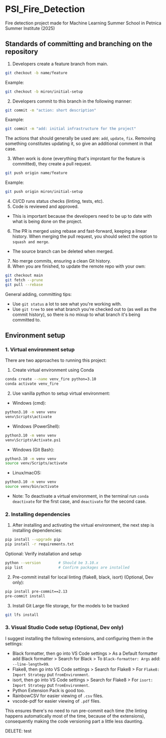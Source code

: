 # PSI_Fire_Detection
Fire detection project made for Machine Learning Summer School in Petnica Summer Institute (2025)


## Standards of committing and branching on the repository
1. Developers create a feature branch from main.
```bash
git checkout -b name/feature
```
Example:
```bash
git checkout -b miron/initial-setup
```

2. Developers commit to this branch in the following manner:
```bash
git commit -m "action: short description"
```
Example:
```bash
git commit -m "add: initial infrastructure for the project"
```
The actions that should generally be used are: `add`, `update`, `fix`. Removing something constitutes updating it, so give an additional comment in that case.

3. When work is done (everything that's improtant for the feature is committed), they create a pull request.
```bash
git push origin name/feature
```
Example:
```bash
git push origin miron/initial-setup
```
4. CI/CD runs status checks (linting, tests, etc).
5. Code is reviewed and approved.
- This is important because the developers need to be up to date with what is being done on the project.
6. The PR is merged using rebase and fast-forward, keeping a linear history. When merging the pull request, you should select the option to `squash and merge`.
- The source branch can be deleted when merged.
7. No merge commits, ensuring a clean Git history.
8. When you are finished, to update the remote repo with your own:
```bash
git checkout main
git fetch --prune
git pull --rebase
```

General adding, committing tips:
- Use `git status` a lot to see what you're working with.
- Use `git tree` to see what branch you're checked out to (as well as the commit history), so there is no mixup to what branch it's being committed to.


## Environment setup
### 1. Virtual environment setup
There are two approaches to running this project:
1. Create virtual environment using Conda

```bash
conda create --name venv_fire python=3.10
conda activate venv_fire
```


2. Use vanilla python to setup virtual environment:
- Windows (cmd):
```bash
python3.10 -m venv venv
venv\Scripts\activate
```
- Windows (PowerShell):
```bash
python3.10 -m venv venv
venv\Scripts\Activate.ps1
```
- Windows (Git Bash):
```bash
python3.10 -m venv venv
source venv/Scripts/activate
```
- Linux/macOS:
```bash
python3.10 -m venv venv
source venv/bin/activate
```

- Note: To deactivate a virtual environment, in the terminal run `conda deactivate` for the first case, and `deactivate` for the second case.

### 2. Installing dependencies

1. After installing and activating the virtual environment, the next step is installing dependencies:
```bash
pip install --upgrade pip
pip install -r requirements.txt
```

Optional: Verify installation and setup
```bash
python --version        # Should be 3.10.x
pip list                # Confirm packages are installed
```


2. Pre-commit install for local linting (flake8, black, isort) (Optional, Dev only):
```bash
pip install pre-commit==2.13
pre-commit install
```

3. Install Git Large file storage, for the models to be tracked
```bash
git lfs install
```

### 3. Visual Studio Code setup (Optional, Dev only)
I suggest installing the following extensions, and configuring them in the settings:
- Black formatter, then go into VS Code settings > As a Default formatter add Black formatter > Search for Black > To `Black-formatter: Args` add: `--line-length=99`.
- Flake8, then go into VS Code settings > Search for Flake8 > For `Flake8: Import Strategy` put `fromEnvironment`.
- isort, then go into VS Code settings > Search for Flake8 > For `isort: Import Strategy` put `fromEnvironment`.
- Python Extension Pack is good too.
- RainbowCSV for easier viewing of `.csv` files.
- vscode-pdf for easier viewing of `.pdf` files.

This ensures there's no need to run pre-commit each time (the linting happens automatically most of the time, because of the extensions), consequently making the code versioning part a little less daunting.

DELETE: test
